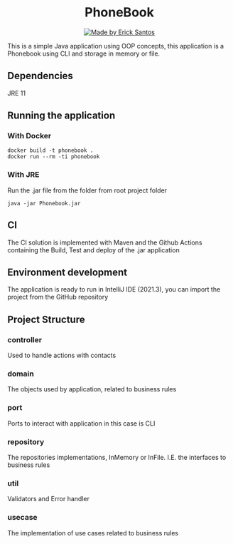 <h1 align="center">
PhoneBook
</h1>
<p align="center">
  <a href="https://github.com/erickfunier">
    <img alt="Made by Erick Santos" src="https://img.shields.io/badge/made%20by-Erick%20Santos-lightgrey">
  </a>
</p>
<p>
    This is a simple Java application using OOP concepts, this application is 
    a Phonebook using CLI and storage in memory or file.
</p>
<h2>Dependencies</h2>
<p>
    JRE 11
</p>

<h2>Running the application</h2>
<h3>With Docker</h3>

    docker build -t phonebook .
    docker run --rm -ti phonebook

<h3>With JRE</h3>
<p>Run the .jar file from the folder from root project folder</p>
     
    java -jar Phonebook.jar

<h2>CI</h2>
<p>The CI solution is implemented with Maven and the Github Actions containing the Build, Test and deploy of the .jar application</p>

<h2>Environment development</h2>
<p>The application is ready to run in IntelliJ IDE (2021.3), you can import the project from the GitHub repository</p>

<h2>Project Structure</h3>
<h3>controller</h3>
<p>Used to handle actions with contacts</p>

<h3>domain</h3>
<p>The objects used by application, related to business rules</p>

<h3>port</h3>
<p>Ports to interact with application in this case is CLI</p>

<h3>repository</h3>
<p>The repositories implementations, InMemory or InFile. I.E. the interfaces to business rules</p>

<h3>util</h3>
<p>Validators and Error handler</p>

<h3>usecase</h3>
<p>The implementation of use cases related to business rules</p>
